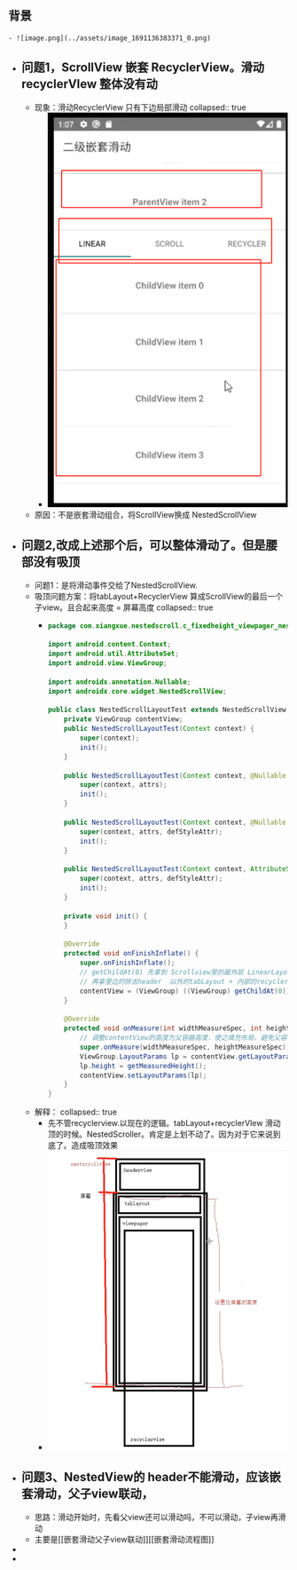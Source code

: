 ## 背景
	- ![image.png](../assets/image_1691136383371_0.png)
- ## 问题1，ScrollView 嵌套 RecyclerView。滑动recyclerVIew 整体没有动
	- 现象：滑动RecyclerView 只有下边局部滑动
	  collapsed:: true
		- ![image.png](../assets/image_1691141746896_0.png)
	- 原因：不是嵌套滑动组合，将ScrollView换成 NestedScrollView
- ## 问题2,改成上述那个后，可以整体滑动了。但是腰部没有吸顶
	- 问题1：是将滑动事件交给了NestedScrollView.
	- 吸顶问题方案：将tabLayout+RecyclerView 算成ScrollView的最后一个子view。且合起来高度 = 屏幕高度
	  collapsed:: true
		- ```java
		  package com.xiangxue.nestedscroll.c_fixedheight_viewpager_nestedscrollview_recyclerview;
		  
		  import android.content.Context;
		  import android.util.AttributeSet;
		  import android.view.ViewGroup;
		  
		  import androidx.annotation.Nullable;
		  import androidx.core.widget.NestedScrollView;
		  
		  public class NestedScrollLayoutTest extends NestedScrollView {
		      private ViewGroup contentView;
		      public NestedScrollLayoutTest(Context context) {
		          super(context);
		          init();
		      }
		  
		      public NestedScrollLayoutTest(Context context, @Nullable AttributeSet attrs) {
		          super(context, attrs);
		          init();
		      }
		  
		      public NestedScrollLayoutTest(Context context, @Nullable AttributeSet attrs, int defStyleAttr) {
		          super(context, attrs, defStyleAttr);
		          init();
		      }
		  
		      public NestedScrollLayoutTest(Context context, AttributeSet attrs, int defStyleAttr, int defStyleRes) {
		          super(context, attrs, defStyleAttr);
		          init();
		      }
		  
		      private void init() {
		      }
		  
		      @Override
		      protected void onFinishInflate() {
		          super.onFinishInflate();
		          // getChildAt(0) 先拿到 Scrollview里的最外层 LinearLayout
		          // 再拿里边的除去header  以外的tabLayout + 内部的recyclerView
		          contentView = (ViewGroup) ((ViewGroup) getChildAt(0)).getChildAt(1);
		      }
		  
		      @Override
		      protected void onMeasure(int widthMeasureSpec, int heightMeasureSpec) {
		          // 调整contentView的高度为父容器高度，使之填充布局，避免父容器滚动后出现空白
		          super.onMeasure(widthMeasureSpec, heightMeasureSpec);
		          ViewGroup.LayoutParams lp = contentView.getLayoutParams();
		          lp.height = getMeasuredHeight();
		          contentView.setLayoutParams(lp);
		      }
		  }
		  
		  ```
	- 解释：
	  collapsed:: true
		- 先不管recyclerview.以现在的逻辑。tabLayout+recyclerVIew 滑动顶的时候。NestedScroller。肯定是上划不动了。因为对于它来说到底了。造成吸顶效果
		- ![image.png](../assets/image_1691142359781_0.png)
- ## 问题3、NestedView的 header不能滑动，应该嵌套滑动，父子view联动，
	- 思路：滑动开始时，先看父view还可以滑动吗，不可以滑动，子view再滑动
	- 主要是[[嵌套滑动父子view联动]][[嵌套滑动流程图]]
-
-